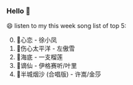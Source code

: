 

### Hello 👋

😄 listen to my this week song list of top 5:

0. 🌈心恋 - 徐小凤
1. 🌈伤心太平洋 - 左傲雪
2. 🌈海底 - 一支榴莲
3. 🌈谪仙 - 伊格赛听/叶里
4. 🌈半城烟沙 (合唱版) - 许嵩/金莎

